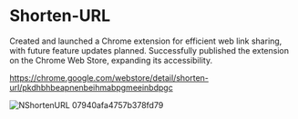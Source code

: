 # Shorten-URL
Created and launched a Chrome extension for efficient web link sharing, with future feature updates planned. Successfully published the extension on the Chrome Web Store, expanding its accessibility.

https://chrome.google.com/webstore/detail/shorten-url/pkdhbhbeapnenbeihmabpgmeeinbdpgc

![NShortenURL 07940afa4757b378fd79](https://github.com/youssefMoJo/Shorten-URL/assets/48146406/014894ca-0b4f-49c8-9773-2041f758bb63)
